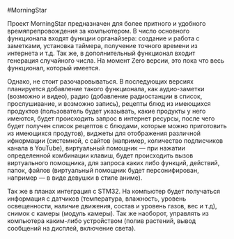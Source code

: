 #MorningStar

Проект MorningStar предназначен для более притного и удобного времяпрепровождения за компьютером. 
В число основного функционала входят функции органайзера: создание и работа с заметками, установка таймера, получение точного времени из интернета и т.д.
Так же, в дополнительный функционал входит генерация случайного числа. 
На момент Zero версии, это пока что весь функционал, который имеется.

Однако, не стоит разочаровываться. В последующих версиях планируется добавление такого функционала, как аудио-заметки (возможно и видео), радио (добавление радиостанции в список, прослушивание, и возможно запись), рецепты блюд из имеющихся продуктов (пользователь будет указывать, какие продукты у него имеются, будет происходить запрос в интернет ресурсы, после чего будет получен список рецептов с блюдами, которые можно приготовить из имеющихся продутов), виджеты для отображения различной ифнормации (системной, с сайтов (например, количество подписчиков канала в YouTube), виртуальный помощник — при нажатии определенной комбинации клавиш, будет происходить вызов виртуального помощника, для запроса каких либо функций, действий, папок, файлов (виртуальный помощник будет персонифирован, например — в виде девушки в стиле аниме).

Так же в планах интеграция с STM32.
На компьютер будет получаться информация с датчиков (температура, влажность, уровень освещенности, наличие движения, состав и уровень газов, вес и т.д), снимок с камеры (модуль камеры). Так же наоборот, управлять из компьютера каким-либо устройством (полив растений, вывод сообщений на дисплей, включение света).
